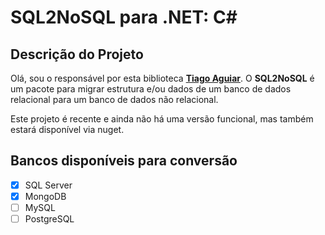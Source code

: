 SQL2NoSQL para .NET: C#
======================

Descrição do Projeto
-------------------

Olá, sou o responsável por esta biblioteca **[Tiago Aguiar](https://github.com/tiago-aguiar-moreira)**. O **SQL2NoSQL** é um pacote para migrar estrutura e/ou dados de um banco de dados relacional para um banco de dados não relacional.

Este projeto é recente e ainda não há uma versão funcional, mas também estará disponível via nuget.

Bancos disponíveis para conversão
-------------------

- [x] SQL Server
- [x] MongoDB
- [ ] MySQL
- [ ] PostgreSQL
